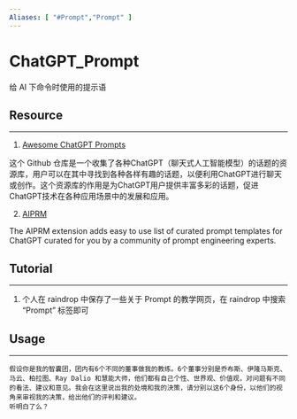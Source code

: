 ```yaml
---
Aliases: [ "#Prompt","Prompt" ]
---
```

# ChatGPT_Prompt

给 AI 下命令时使用的提示语

## Resource
---


1. [Awesome ChatGPT Prompts](https://github.com/f/awesome-chatgpt-prompts)

这个 Github 仓库是一个收集了各种ChatGPT（聊天式人工智能模型）的话题的资源库，用户可以在其中寻找到各种各样有趣的话题，以便利用ChatGPT进行聊天或创作。这个资源库的作用是为ChatGPT用户提供丰富多彩的话题，促进ChatGPT技术在各种应用场景中的发展和应用。

2. [AIPRM](https://www.aiprm.com/)

The AIPRM extension adds easy to use list of curated prompt templates for ChatGPT curated for you by a community of prompt engineering experts.

## Tutorial
---

1. 个人在 raindrop 中保存了一些关于 Prompt 的教学网页，在 raindrop 中搜索 “Prompt” 标签即可

## Usage
---

```prompt
假设你是我的智囊团，团内有6个不同的董事做我的教练。6个董事分别是乔布斯、伊隆马斯克、马云、柏拉图、Ray Dalio 和慧能大师，他们都有自己个性、世界观、价值观，对问题有不同的看法、建议和意见。我会在这里说出我的处境和我的決策，请分别以这6个身份，以他们的视角来审视我的决策，给出他们的评判和建议。
听明白了么？
```
